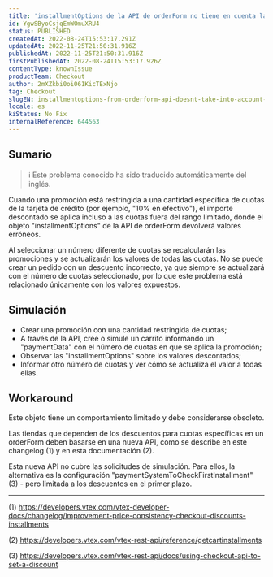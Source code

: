 ```yaml
---
title: 'installmentOptions de la API de orderForm no tiene en cuenta las promociones específicas de los plazos'
id: YgwSByoCsjqEmWOmuXRU4
status: PUBLISHED
createdAt: 2022-08-24T15:53:17.291Z
updatedAt: 2022-11-25T21:50:31.916Z
publishedAt: 2022-11-25T21:50:31.916Z
firstPublishedAt: 2022-08-24T15:53:17.926Z
contentType: knownIssue
productTeam: Checkout
author: 2mXZkbi0oi061KicTExNjo
tag: Checkout
slugEN: installmentoptions-from-orderform-api-doesnt-take-into-account-specific-installment-promotions
locale: es
kiStatus: No Fix
internalReference: 644563
---
```


## Sumario

>ℹ️ Este problema conocido ha sido traducido automáticamente del inglés.


Cuando una promoción está restringida a una cantidad específica de cuotas de la tarjeta de crédito (por ejemplo, "10% en efectivo"), el importe descontado se aplica incluso a las cuotas fuera del rango limitado, donde el objeto "installmentOptions" de la API de orderForm devolverá valores erróneos.

Al seleccionar un número diferente de cuotas se recalcularán las promociones y se actualizarán los valores de todas las cuotas. No se puede crear un pedido con un descuento incorrecto, ya que siempre se actualizará con el número de cuotas seleccionado, por lo que este problema está relacionado únicamente con los valores expuestos.



## Simulación



- Crear una promoción con una cantidad restringida de cuotas;
- A través de la API, cree o simule un carrito informando un "paymentData" con el número de cuotas en que se aplica la promoción;
- Observar las "installmentOptions" sobre los valores descontados;
- Informar otro número de cuotas y ver cómo se actualiza el valor a todas ellas.



## Workaround


Este objeto tiene un comportamiento limitado y debe considerarse obsoleto.

Las tiendas que dependen de los descuentos para cuotas específicas en un orderForm deben basarse en una nueva API, como se describe en este changelog (1) y en esta documentación (2).

Esta nueva API no cubre las solicitudes de simulación. Para ellos, la alternativa es la configuración "paymentSystemToCheckFirstInstallment" (3) - pero limitada a los descuentos en el primer plazo.

---

(1) https://developers.vtex.com/vtex-developer-docs/changelog/improvement-price-consistency-checkout-discounts-installments

(2) https://developers.vtex.com/vtex-rest-api/reference/getcartinstallments

(3) https://developers.vtex.com/vtex-rest-api/docs/using-checkout-api-to-set-a-discount


